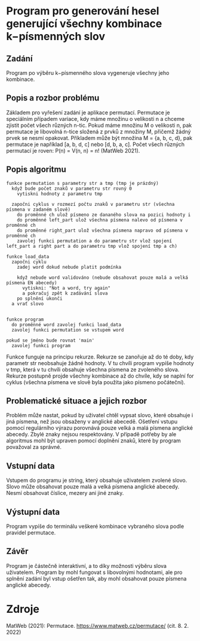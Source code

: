 # Program pro generování hesel generující všechny kombinace k−písmenných slov

## Zadání
Program po výběru k−písmenného slova vygeneruje všechny jeho kombinace.

## Popis a rozbor problému
Základem pro vyřešení zadání je aplikace permutací. Permutace je speciálním případem variace, kdy máme množinu o velikosti n a chceme zjistit počet všech různých n-tic. Pokud máme množinu M o velikosti n, pak permutace je libovolná n-tice složená z prvků z množiny M, přičemž žádný prvek se nesmí opakovat. Příkladem může být množina M = {a, b, c, d}, pak permutace je například [a, b, d, c] nebo [d, b, a, c]. Počet všech různých permutací je roven: P(n) = V(n, n) = n! (MatWeb 2021).

## Popis algoritmu
    funkce permutation s parametry str a tmp (tmp je prázdný)
      když bude počet znaků v parametru str rovný 0
        vytiskni hodnoty z parametru tmp

      započni cyklus v rozmezí počtu znaků v parametru str (všechna písmena v zadaném slově)
        do proměnné ch ulož písmeno ze dananého slova na pozici hodnoty i
        do proměnné left_part ulož všechna písmena nalevo od písmena v proměnné ch
        do proměnné right_part ulož všechna písmena napravo od písmena v proměnné ch
        zavolej funkci permutation a do parametru str vlož spojení left_part a right part a do parametru tmp vlož spojení tmp a ch)

    funkce load_data
      započni cyklu
        zadej word dokud nebude platit podmínka

        když nebude word validováno (nebude obsahovat pouze malá a velká písmena EN abecedy)
          vytiskni: "Not a word, try again"
          a pokračuj zpět k zadávání slova
        po splnění ukonči
      a vrať slovo 


    funkce program
      do proměnné word zavolej funkci load_data
      zavolej funkci permutation se vstupem word

    pokud se jméno bude rovnat 'main'
      zavolej funkci program

Funkce funguje na principu rekurze. Rekurze se zanořuje až do té doby, kdy parametr str neobsahuje žádné hodnoty. V tu chvíli program vypíše hodnoty v tmp, která v tu chvíli obsahuje všechna písmena ze zvoleného slova. Rekurze postupně projde všechny kombinace až do chvíle, kdy se naplní for cyklus (všechna písmena ve slově byla použita jako písmeno počáteční).

## Problematické situace a jejich rozbor
Problém může nastat, pokud by uživatel chtěl vypsat slovo, které obsahuje i jiná písmena, než jsou obsaženy v anglické abecedě. Ošetření vstupu pomocí regulárního výrazu porovnává pouze velká a malá písmena anglické abecedy. Zbylé znaky nejsou respektovány. V případě potřeby by ale algoritmus mohl být upraven pomocí doplnění znaků, které by program považoval za správné.

## Vstupní data
Vstupem do programu je string, který obsahuje uživatelem zvolené slovo. Slovo může obsahovat pouze malá a velká písmena anglické abecedy. Nesmí obsahovat číslice, mezery ani jiné znaky.

## Výstupní data
Program vypíše do terminálu veškeré kombinace vybraného slova podle pravidel permutace.

## Závěr
Program je částečně interaktivní, a to díky možnosti výběru slova uživatelem. Program by mohl fungovat s libovolnými hodnotami, ale pro splnění zadání byl vstup ošetřen tak, aby mohl obsahovat pouze písmena anglické abecedy.

# Zdroje
MatWeb (2021): Permutace. https://www.matweb.cz/permutace/ (cit. 8. 2. 2022)
